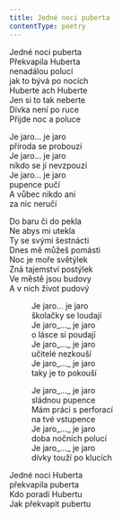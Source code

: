 ```yaml
---
title: Jedné noci puberta
contentType: poetry
---
```


<section>

Jedné noci puberta  
Překvapila Huberta  
nenadálou polucí  
jak to bývá po nocích  
Huberte ach Huberte  
Jen si to tak neberte  
Dívka není po ruce  
Přijde noc a poluce

Je jaro… je jaro  
příroda se probouzí  
Je jaro… je jaro  
nikdo se jí nevzpouzí  
Je jaro… je jaro  
pupence pučí  
A vůbec nikdo ani  
za nic neručí

Do baru či do pekla  
Ne abys mi utekla  
Ty se svými šestnácti  
Dnes mě můžeš pomásti  
Noc je moře světýlek  
Zná tajemství postýlek  
Ve městě jsou budovy  
A v nich život pudový

          Je jaro… je jaro  
          školačky se loudají  
          Je jaro_…_ je jaro  
          o lásce si poudají  
          Je jaro_…_ je jaro  
          učitelé nezkouší  
          Je jaro_…_ je jaro  
          taky je to pokouší

          Je jaro_…_ je jaro  
          sládnou pupence  
          Mám práci s perforací  
          na tvé vstupence  
          Je jaro_…_ je jaro  
          doba nočních polucí  
          Je jaro_…_ je jaro  
          dívky touží po klucích

Jedné noci Huberta  
překvapila puberta  
Kdo poradí Hubertu  
Jak překvapit pubertu

</section>

